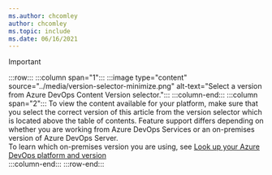 ```yaml
---
ms.author: chcomley
author: chcomley
ms.topic: include
ms.date: 06/16/2021
---
```



> [!IMPORTANT]  
> :::row:::
>    :::column span="1":::
>       :::image type="content" source="../media/version-selector-minimize.png" alt-text="Select a version from Azure DevOps Content Version selector.":::
>    :::column-end:::
>    :::column span="2":::
>       To view the content available for your platform, make sure that you select the correct version of this article from the version selector which is located above the table of contents. Feature support differs depending on whether you are working from Azure DevOps Services or an on-premises version of Azure DevOps Server.  
>       To learn which on-premises version you are using, see [Look up your Azure DevOps platform and version](../user-guide/lookup-platform-version.md)   
>    :::column-end:::
> :::row-end:::